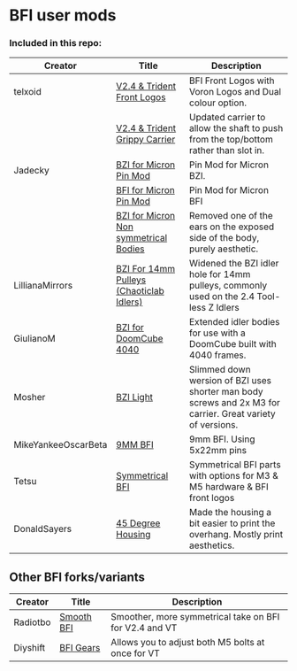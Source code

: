 # BFI user mods

### Included in this repo:

| Creator | Title | Description |
| --- | --- | --- |
|telxoid|[V2.4 & Trident Front Logos](https://github.com/clee/VoronBFI/tree/main/usermods/telxoid)| BFI Front Logos with Voron Logos and Dual colour option.|
||[V2.4 & Trident Grippy Carrier](https://github.com/clee/VoronBFI/tree/main/usermods/telxoid)| Updated carrier to allow the shaft to push from the top/bottom rather than slot in.|
|Jadecky|[BZI for Micron Pin Mod](https://github.com/clee/VoronBFI/tree/main/usermods/Jadecky/STLs/Pin%20Mod_Micron/BZI)| Pin Mod for Micron BZI.|
||[BFI for Micron Pin Mod](https://github.com/clee/VoronBFI/tree/main/usermods/Jadecky/STLs/Pin%20Mod_Micron/BFI)| Pin Mod for Micron BFI|
||[BZI for Micron Non symmetrical Bodies](https://github.com/clee/VoronBFI/tree/main/usermods/Jadecky/STLs/Non%20Symmetrical%20BZI%20Idler%20Bodies)| Removed one of the ears on the exposed side of the body, purely aesthetic.|
|LillianaMirrors|[BZI For 14mm Pulleys (Chaoticlab Idlers)](https://github.com/clee/VoronBFI/tree/main/usermods/LillianaMirrors/)| Widened the BZI idler hole for 14mm pulleys, commonly used on the 2.4 Tool-less Z Idlers|
|GiulianoM|[BZI for DoomCube 4040](./GiulianoM/)| Extended idler bodies for use with a DoomCube built with 4040 frames.|
|Mosher|[BZI Light](https://github.com/clee/VoronBFI/tree/main/usermods/Mosher/BZI%20Light%20Idlers)| Slimmed down wersion of BZI uses shorter man body screws and 2x M3 for carrier. Great variety of versions.|
|MikeYankeeOscarBeta|[9MM BFI](./MikeYankeeOscarBeta/)| 9mm BFI. Using 5x22mm pins|
|Tetsu|[Symmetrical BFI](./Tetsu/Symetrical%20BFI/)| Symmetrical BFI parts with options for M3 & M5 hardware & BFI front logos|
|DonaldSayers|[45 Degree Housing](./DonaldSayers/)| Made the housing a bit easier to print the overhang. Mostly print aesthetics.

## Other BFI forks/variants
| Creator | Title | Description |
| --- | --- | --- |
| Radiotbo | [Smooth BFI](https://github.com/Radiotbo3d/SBFI) | Smoother, more symmetrical take on BFI for V2.4 and VT |
| Diyshift | [BFI Gears](https://github.com/Diyshift/3D-Printer/tree/main/BFI%20Gears) | Allows you to adjust both M5 bolts at once for VT |
